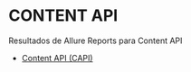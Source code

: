 # CONTENT API

Resultados de Allure Reports para Content API

- [Content API (CAPI)](reports/capi/api/allure/index.html)